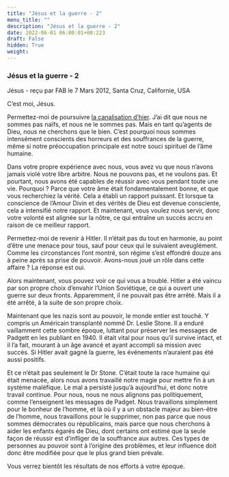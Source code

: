 ```yaml
---
title: "Jésus et la guerre - 2"
menu_title: ""
description: "Jésus et la guerre - 2"
date: 2022-06-01 06:00:01+00:223
draft: False
hidden: True
weight:
---
```

### Jésus et la guerre - 2

Jésus - reçu par FAB le 7 Mars 2012, Santa Cruz, Californie, USA

C’est moi, Jésus.

Permettez-moi de poursuivre [la canalisation d’hier](content\fr-contemporary-messages\fr-contemporary-messages-by-date-order\fr-contemporary-messages-2012\fr-2012-3-6-2-fab-jesus.md). J’ai dit que nous ne sommes pas naïfs, et nous ne le sommes pas. Mais en tant qu’agents de Dieu, nous ne cherchons que le bien. C’est pourquoi nous sommes intensément conscients des horreurs et des souffrances de la guerre, même si notre préoccupation principale est notre souci spirituel de l’âme humaine.

Dans votre propre expérience avec nous, vous avez vu que nous n’avons jamais violé votre libre arbitre. Nous ne pouvons pas, et ne voulons pas. Et pourtant, nous avons été capables de réussir avec vous pendant toute une vie. Pourquoi ? Parce que votre âme était fondamentalement bonne, et que vous recherchiez la vérité. Cela a établi un rapport puissant. Et lorsque ta conscience de l’Amour Divin et des vérités de Dieu est devenue consciente, cela a intensifié notre rapport. Et maintenant, vous voulez nous servir, donc votre volonté est alignée sur la nôtre, ce qui entraîne un succès accru en raison de ce meilleur rapport.

Permettez-moi de revenir à Hitler. Il n’était pas du tout en harmonie, au point d’être une menace pour tous, sauf pour ceux qui le suivaient aveuglément. Comme les circonstances l’ont montré, son régime s’est effondré douze ans à peine après sa prise de pouvoir. Avons-nous joué un rôle dans cette affaire ? La réponse est oui.

Alors maintenant, vous pouvez voir ce qui vous a troublé. Hitler a été vaincu par son propre choix d’envahir l’Union Soviétique, ce qui a ouvert une guerre sur deux fronts. Apparemment, il ne pouvait pas être arrêté. Mais il a été arrêté, à la suite de son propre choix.

Maintenant que les nazis sont au pouvoir, le monde entier est touché. Y compris un Américain transplanté nommé Dr. Leslie Stone. Il a enduré vaillamment cette sombre époque, luttant pour préserver les messages de Padgett en les publiant en 1940. Il était vital pour nous qu’il survive intact, et il l’a fait, mourant à un âge avancé et ayant accompli sa mission avec succès. Si Hitler avait gagné la guerre, les événements n’auraient pas été aussi positifs.

Et ce n’était pas seulement le Dr Stone. C’était toute la race humaine qui était menacée, alors nous avons travaillé notre magie pour mettre fin à un système maléfique. Le mal a persisté jusqu’à aujourd’hui, et donc notre travail continue. Pour nous, nous ne nous alignons pas politiquement, comme l’enseignent les messages de Padget. Nous travaillons simplement pour le bonheur de l’homme, et là où il y a un obstacle majeur au bien-être de l’homme, nous travaillons pour le supprimer, non pas parce que nous sommes démocrates ou républicains, mais parce que nous cherchons à aider les enfants égarés de Dieu, dont certains ont estimé que la seule façon de réussir est d’infliger de la souffrance aux autres. Ces types de personnes au pouvoir sont à l’origine des problèmes, et leur influence doit donc être modifiée pour que le plus grand bien prévale.

Vous verrez bientôt les résultats de nos efforts à votre époque.



